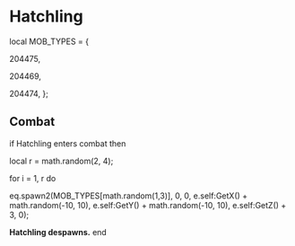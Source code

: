 # Hatchling
local MOB_TYPES = {

204475, 

204469, 

204474, 
};

## Combat

if  Hatchling enters combat  then


local r = math.random(2, 4);


for i = 1, r do



eq.spawn2(MOB_TYPES[math.random(1,3)], 0, 0, e.self:GetX() + math.random(-10, 10), e.self:GetY() + math.random(-10, 10), e.self:GetZ() + 3, 0);



**Hatchling despawns.**
end
